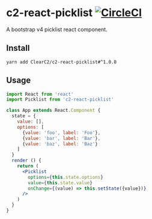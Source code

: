 # c2-react-picklist [![CircleCI](https://circleci.com/gh/ClearC2/c2-react-picklist.svg?style=svg)](https://circleci.com/gh/ClearC2/c2-react-picklist)

A bootstrap v4 picklist react component.

## Install
```
yarn add ClearC2/c2-react-picklist#^1.0.0
```

## Usage


```jsx
import React from 'react'
import Picklist from 'c2-react-picklist'

class App extends React.Component {
  state = {
    value: [],
    options: [
      {value: 'foo', label: 'Foo'},
      {value: 'bar', label: 'Bar'},
      {value: 'baz', label: 'Baz'}
    ]
  }
  render () {
    return (
      <Picklist
        options={this.state.options}
        value={this.state.value}
        onChange={(value) => this.setState({value})}
      />
    )
  }
}
```

